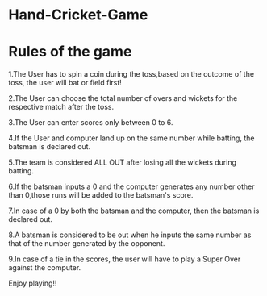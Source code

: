 # Hand-Cricket-Game

# Rules of the game

1.The User has to spin a coin during the toss,based on the outcome of the toss, the user will bat or field first!

2.The User can choose the total number of overs and wickets for the respective match after the toss.

3.The User can enter scores only between 0 to 6.

4.If the User and computer land up on the same number while batting, the batsman is declared out.

5.The team is considered ALL OUT after losing all the wickets during batting.

6.If the batsman inputs a 0 and the computer generates any number other than 0,those runs will be added to the batsman's score.

7.In case of a 0 by both the batsman and the computer, then the batsman is declared out.

8.A batsman is considered to be out when he inputs the same number as that of the number generated by the opponent.

9.In case of a tie in the scores, the user will have to play a Super Over against the computer.

Enjoy playing!!
